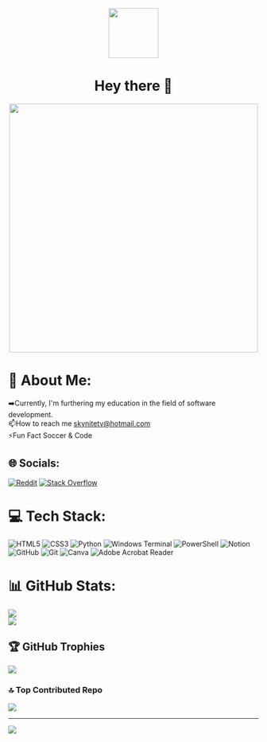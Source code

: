 <div id="header" align="center">
  <img src="https://media.giphy.com/media/M9gbBd9nbDrOTu1Mqx/giphy.gif" width="100"/>
</div>
<h1 align="center">Hey there 👋</h1>

<div align="center">
<img     
src="https://media.istockphoto.com/id/1356364287/de/foto/nahaufnahme-konzentrieren-sie-sich-auf-die-h%C3%A4nde-der-person-die-auf-der-tastatur-mit.jpg?s=612x612&w=0&k=20&c=fiNmaO_jp5xtjMp1ISuNtNIjqWxUykLy3a6E3v_-ZIo=" width="500">
</img>
</div>

# 💫 About Me:
➡️Currently, I'm furthering my education in the field of software development.<br>📫How to reach me skynitetv@hotmail.com<br>⚡Fun Fact Soccer & Code


## 🌐 Socials:
[![Reddit](https://img.shields.io/badge/Reddit-%23FF4500.svg?logo=Reddit&logoColor=white)](https://reddit.com/user/SkyNiteTV) [![Stack Overflow](https://img.shields.io/badge/-Stackoverflow-FE7A16?logo=stack-overflow&logoColor=white)](https://stackoverflow.com/users/20902218) 

# 💻 Tech Stack:
![HTML5](https://img.shields.io/badge/html5-%23E34F26.svg?style=for-the-badge&logo=html5&logoColor=white) ![CSS3](https://img.shields.io/badge/css3-%231572B6.svg?style=for-the-badge&logo=css3&logoColor=white) ![Python](https://img.shields.io/badge/python-3670A0?style=for-the-badge&logo=python&logoColor=ffdd54) ![Windows Terminal](https://img.shields.io/badge/Windows%20Terminal-%234D4D4D.svg?style=for-the-badge&logo=windows-terminal&logoColor=white) ![PowerShell](https://img.shields.io/badge/PowerShell-%235391FE.svg?style=for-the-badge&logo=powershell&logoColor=white) ![Notion](https://img.shields.io/badge/Notion-%23000000.svg?style=for-the-badge&logo=notion&logoColor=white) ![GitHub](https://img.shields.io/badge/github-%23121011.svg?style=for-the-badge&logo=github&logoColor=white) ![Git](https://img.shields.io/badge/git-%23F05033.svg?style=for-the-badge&logo=git&logoColor=white) ![Canva](https://img.shields.io/badge/Canva-%2300C4CC.svg?style=for-the-badge&logo=Canva&logoColor=white) ![Adobe Acrobat Reader](https://img.shields.io/badge/Adobe%20Acrobat%20Reader-EC1C24.svg?style=for-the-badge&logo=Adobe%20Acrobat%20Reader&logoColor=white)
# 📊 GitHub Stats:
![](https://github-readme-stats.vercel.app/api?username=SkyNiteTV&theme=dark&hide_border=true&include_all_commits=true&count_private=true)<br/>
![](https://github-readme-streak-stats.herokuapp.com/?user=SkyNiteTV&theme=dark&hide_border=true)<br/>

## 🏆 GitHub Trophies
![](https://github-profile-trophy.vercel.app/?username=SkyNiteTV&theme=radical&no-frame=true&no-bg=true&margin-w=4)

### 🔝 Top Contributed Repo
![](https://github-contributor-stats.vercel.app/api?username=SkyNiteTV&limit=5&theme=dark&combine_all_yearly_contributions=true)

---
[![](https://visitcount.itsvg.in/api?id=SkyNiteTV&icon=0&color=0)](https://visitcount.itsvg.in)
<!-- Proudly created with GPRM ( https://gprm.itsvg.in ) -->
